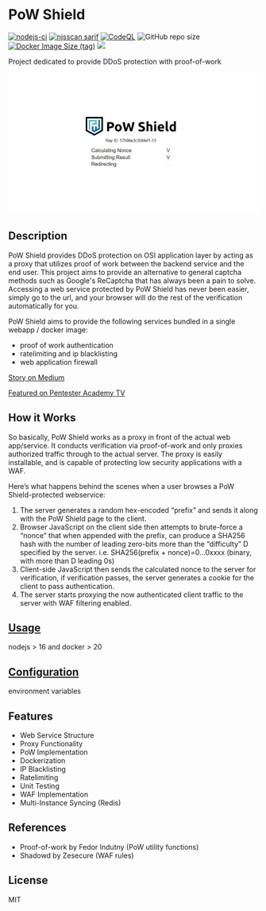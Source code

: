 # PoW Shield

[![nodejs-ci](https://github.com/RuiSiang/PoW-Shield/actions/workflows/nodejs-ci.yml/badge.svg)](https://github.com/RuiSiang/PoW-Shield/actions/workflows/nodejs-ci.yml)
[![njsscan sarif](https://github.com/RuiSiang/PoW-Shield/actions/workflows/njsscan-analysis.yml/badge.svg)](https://github.com/RuiSiang/PoW-Shield/actions/workflows/njsscan-analysis.yml)
[![CodeQL](https://github.com/RuiSiang/PoW-Shield/actions/workflows/codeql-analysis.yml/badge.svg)](https://github.com/RuiSiang/PoW-Shield/actions/workflows/codeql-analysis.yml)
![GitHub repo size](https://img.shields.io/github/repo-size/ruisiang/pow-shield?color=orange)
[![Docker Image Size (tag)](https://img.shields.io/docker/image-size/ruisiang/pow-shield/latest?label=docker%20image%20size)](https://hub.docker.com/r/ruisiang/pow-shield)
[![](https://images.microbadger.com/badges/version/ruisiang/pow-shield.svg)](https://hub.docker.com/r/ruisiang/pow-shield)

Project dedicated to provide DDoS protection with proof-of-work

![screenshot](https://raw.githubusercontent.com/RuiSiang/PoW-Shield/main/screenshot.jpg)

## Description

PoW Shield provides DDoS protection on OSI application layer by acting as a proxy that utilizes proof of work between the backend service and the end user. This project aims to provide an alternative to general captcha methods such as Google's ReCaptcha that has always been a pain to solve. Accessing a web service protected by PoW Shield has never been easier, simply go to the url, and your browser will do the rest of the verification automatically for you.

PoW Shield aims to provide the following services bundled in a single webapp / docker image:

- proof of work authentication
- ratelimiting and ip blacklisting
- web application firewall

[Story on Medium](https://ruisiang.medium.com/pow-shield-application-layer-proof-of-work-ddos-filter-4fed32465509 'PoW Shield: Application Layer Proof of Work DDoS Filter')

[Featured on Pentester Academy TV](https://youtu.be/zeNKUDR7_Jc 'The Tool Box | PoW Shield')

## How it Works

So basically, PoW Shield works as a proxy in front of the actual web app/service. It conducts verification via proof-of-work and only proxies authorized traffic through to the actual server. The proxy is easily installable, and is capable of protecting low security applications with a WAF.

Here’s what happens behind the scenes when a user browses a PoW Shield-protected webservice:

1. The server generates a random hex-encoded “prefix” and sends it along with the PoW Shield page to the client.
2. Browser JavaScript on the client side then attempts to brute-force a “nonce” that when appended with the prefix, can produce a SHA256 hash with the number of leading zero-bits more than the “difficulty” D specified by the server. i.e. SHA256(prefix + nonce)=0…0xxxx (binary, with more than D leading 0s)
3. Client-side JavaScript then sends the calculated nonce to the server for verification, if verification passes, the server generates a cookie for the client to pass authentication.
4. The server starts proxying the now authenticated client traffic to the server with WAF filtering enabled.

## [Usage](https://github.com/RuiSiang/PoW-Shield/blob/main/USAGE.md)

nodejs > 16 and docker > 20

## [Configuration](https://github.com/RuiSiang/PoW-Shield/blob/main/CONFIGURE.md)

environment variables

## Features
- Web Service Structure
- Proxy Functionality
- PoW Implementation
- Dockerization
- IP Blacklisting
- Ratelimiting
- Unit Testing
- WAF Implementation
- Multi-Instance Syncing (Redis)

## References
+ Proof-of-work by Fedor Indutny (PoW utility functions)
+ Shadowd by Zesecure (WAF rules)

## License
MIT
